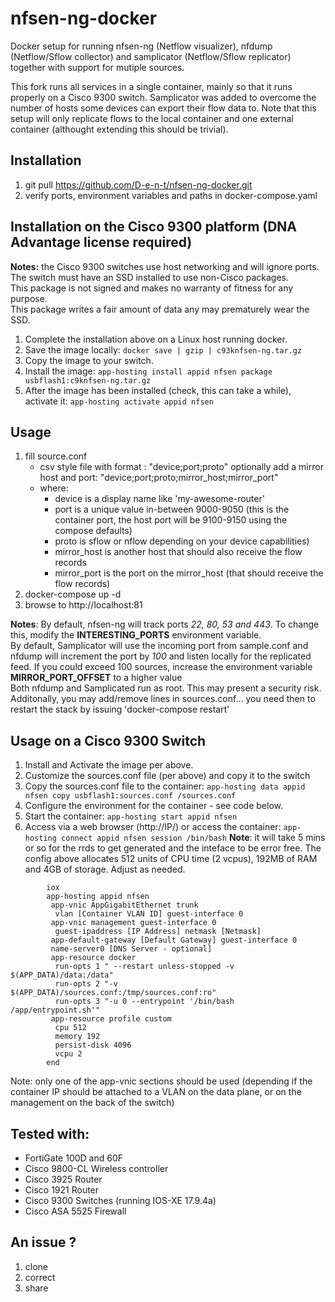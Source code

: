 # nfsen-ng-docker

Docker setup for running nfsen-ng (Netflow visualizer), nfdump (Netflow/Sflow collector) and samplicator (Netflow/Sflow replicator) together with support for mutiple sources.

This fork runs all services in a single container, mainly so that it runs properly on a Cisco 9300 switch.  Samplicator was added to overcome the number of hosts some devices can export their flow data to.  Note that this setup will only replicate flows to the local container and one external container (althought extending this should be trivial).

## Installation

1. git pull https://github.com/D-e-n-t/nfsen-ng-docker.git
2. verify ports, environment variables and paths in docker-compose.yaml

## Installation on the Cisco 9300 platform (DNA Advantage license required)
**Notes:** the Cisco 9300 switches use host networking and will ignore ports.  
  The switch must have an SSD installed to use non-Cisco packages.  
  This package is not signed and makes no warranty of fitness for any purpose.  
  This package writes a fair amount of data any may prematurely wear the SSD.  

1. Complete the installation above on a Linux host running docker.
2. Save the image locally: ```docker save | gzip | c93knfsen-ng.tar.gz```
3. Copy the image to your switch.
4. Install the image: ```app-hosting install appid nfsen package usbflash1:c9knfsen-ng.tar.gz```
5. After the image has been installed (check, this can take a while), activate it: ```app-hosting activate appid nfsen```

## Usage

1. fill source.conf
    - csv style file with format : "device;port;proto"
      optionally add a mirror host and port: "device;port;proto;mirror_host;mirror_port"
    - where:
        - device is a display name like 'my-awesome-router'
        - port is a unique value in-between 9000-9050 (this is the container port, the host port will be 9100-9150 using the compose defaults)
        - proto is sflow or nflow depending on your device capabilities)
        - mirror_host is another host that should also receive the flow records
        - mirror_port is the port on the mirror_host (that should receive the flow records)
2. docker-compose up -d
3. browse to http://localhost:81
  
  **Notes**:  By default, nfsen-ng will track ports _22, 80, 53 and 443_.  To change this, modify the **INTERESTING_PORTS** environment variable.  
  By default, Samplicator will use the incoming port from sample.conf and nfdump will increment the port by _100_ and listen locally for the replicated feed.  If you could exceed 100 sources, increase the environment variable **MIRROR_PORT_OFFSET** to a higher value  
  Both nfdump and Samplicated run as root.  This may present a security risk.  
  Additonally, you may add/remove lines in sources.conf... you need then to restart the stack by issuing 'docker-compose restart'  

## Usage on a Cisco 9300 Switch

1. Install and Activate the image per above.
2. Customize the sources.conf file (per above) and copy it to the switch
3. Copy the sources.conf file to the container: ```app-hosting data appid nfsen copy usbflash1:sources.conf /sources.conf```
4. Configure the environment for the container - see code below.
5. Start the container: ```app-hosting start appid nfsen```
6. Access via a web browser (http://IP/) or access the container: ```app-hosting connect appid nfsen session /bin/bash```
**Note**: it will take 5 mins or so for the rrds to get generated and the inteface to be error free.
      The config above allocates 512 units of CPU time (2 vcpus), 192MB of RAM and 4GB of storage.  Adjust as needed.
```
	    iox
	    app-hosting appid nfsen
	     app-vnic AppGigabitEthernet trunk
	      vlan [Container VLAN ID] guest-interface 0
	     app-vnic management guest-interface 0
	      guest-ipaddress [IP Address] netmask [Netmask]
	     app-default-gateway [Default Gateway] guest-interface 0
	     name-server0 [DNS Server - optional]
	     app-resource docker
	      run-opts 1 " --restart unless-stopped -v $(APP_DATA)/data:/data"
	      run-opts 2 "-v $(APP_DATA)/sources.conf:/tmp/sources.conf:ro"
	      run-opts 3 "-u 0 --entrypoint '/bin/bash /app/entrypoint.sh'"
	     app-resource profile custom
	      cpu 512
	      memory 192
	      persist-disk 4096
	      vcpu 2
	    end
```

  Note: only one of the app-vnic sections should be used (depending if the container IP should be attached to a VLAN on the data plane, or on the management on the back of the switch)
## Tested with:
- FortiGate 100D and 60F
- Cisco 9800-CL Wireless controller
- Cisco 3925 Router
- Cisco 1921 Router
- Cisco 9300 Switches (running IOS-XE 17.9.4a)
- Cisco ASA 5525 Firewall

## An issue ?

1. clone
2. correct
3. share
